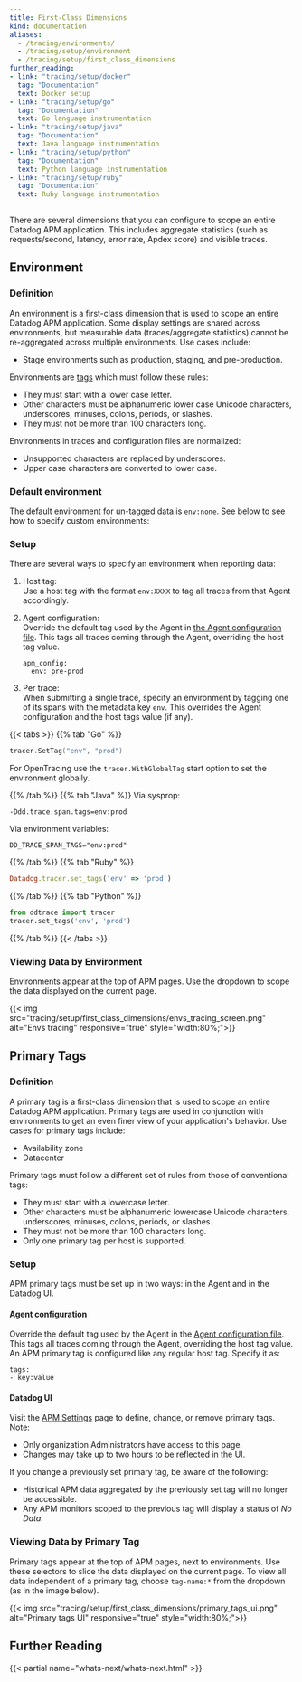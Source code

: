 ```yaml
---
title: First-Class Dimensions
kind: documentation
aliases:
  - /tracing/environments/
  - /tracing/setup/environment
  - /tracing/setup/first_class_dimensions
further_reading:
- link: "tracing/setup/docker"
  tag: "Documentation"
  text: Docker setup
- link: "tracing/setup/go"
  tag: "Documentation"
  text: Go language instrumentation
- link: "tracing/setup/java"
  tag: "Documentation"
  text: Java language instrumentation
- link: "tracing/setup/python"
  tag: "Documentation"
  text: Python language instrumentation
- link: "tracing/setup/ruby"
  tag: "Documentation"
  text: Ruby language instrumentation
---
```


There are several dimensions that you can configure to scope an entire Datadog APM application. This includes aggregate statistics (such as requests/second, latency, error rate, Apdex score) and visible traces.

## Environment
### Definition

An environment is a first-class dimension that is used to scope an entire Datadog APM application. Some display settings are shared across environments, but measurable data (traces/aggregate statistics) cannot be re-aggregated across multiple environments. Use cases include:

* Stage environments such as production, staging, and pre-production.

Environments are [tags][1] which must follow these rules:

* They must start with a lower case letter.
* Other characters must be alphanumeric lower case Unicode characters, underscores, minuses, colons, periods, or slashes.
* They must not be more than 100 characters long.

Environments in traces and configuration files are normalized:

* Unsupported characters are replaced by underscores.
* Upper case characters are converted to lower case.

### Default environment

The default environment for un-tagged data is `env:none`. See below to see how to specify custom environments:

### Setup

There are several ways to specify an environment when reporting data:

1. Host tag:  
  Use a host tag with the format `env:XXXX` to tag all traces from that Agent accordingly.

2. Agent configuration:  
  Override the default tag used by the Agent in [the Agent configuration file][2]. This tags all traces coming through the Agent, overriding the host tag value.

    ```
    apm_config:
      env: pre-prod
    ```

3. Per trace:  
  When submitting a single trace, specify an environment by tagging one of its spans with the metadata key `env`. This overrides the Agent configuration and the host tags value (if any).  

{{< tabs >}}
{{% tab "Go" %}}

```go
tracer.SetTag("env", "prod")
```

For OpenTracing use the `tracer.WithGlobalTag` start option to set the environment globally.

{{% /tab %}}
{{% tab "Java" %}}
Via sysprop:

```
-Ddd.trace.span.tags=env:prod
```

Via environment variables:

```
DD_TRACE_SPAN_TAGS="env:prod"
```

{{% /tab %}}
{{% tab "Ruby" %}}

```ruby
Datadog.tracer.set_tags('env' => 'prod')
```

{{% /tab %}}
{{% tab "Python" %}}

```python
from ddtrace import tracer
tracer.set_tags('env', 'prod')
```
{{% /tab %}}
{{< /tabs >}}

### Viewing Data by Environment

Environments appear at the top of APM pages. Use the dropdown to scope the data displayed on the current page.

{{< img src="tracing/setup/first_class_dimensions/envs_tracing_screen.png" alt="Envs tracing" responsive="true" style="width:80%;">}}


## Primary Tags
### Definition

A primary tag is a first-class dimension that is used to scope an entire Datadog APM application. Primary tags are used in conjunction with environments to get an even finer view of your application's behavior. Use cases for primary tags include:

* Availability zone
* Datacenter

Primary tags must follow a different set of rules from those of conventional tags:

* They must start with a lowercase letter.
* Other characters must be alphanumeric lowercase Unicode characters, underscores, minuses, colons, periods, or slashes.
* They must not be more than 100 characters long.
* Only one primary tag per host is supported.

### Setup

APM primary tags must be set up in two ways: in the Agent and in the Datadog UI.

#### Agent configuration

Override the default tag used by the Agent in the [Agent configuration file][2]. This tags all traces coming through the Agent, overriding the host tag value. An APM primary tag is configured like any regular host tag. Specify it as:

```
tags:
- key:value
```

#### Datadog UI

Visit the [APM Settings][3] page to define, change, or remove primary tags. Note:

* Only organization Administrators have access to this page. 
* Changes may take up to two hours to be reflected in the UI.

If you change a previously set primary tag, be aware of the following:

* Historical APM data aggregated by the previously set tag will no longer be accessible.
* Any APM monitors scoped to the previous tag will display a status of _No Data_.

### Viewing Data by Primary Tag

Primary tags appear at the top of APM pages, next to environments. Use these selectors to slice the data displayed on the current page. To view all data independent of a primary tag, choose `tag-name:*` from the dropdown (as in the image below).

{{< img src="tracing/setup/first_class_dimensions/primary_tags_ui.png" alt="Primary tags UI" responsive="true" style="width:80%;">}}

## Further Reading

{{< partial name="whats-next/whats-next.html" >}}

[1]: /agent/tagging
[2]: /agent/faq/agent-configuration-files/?tab=agentv6
[3]: https://app.datadoghq.com/apm/settings
